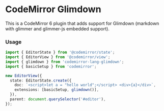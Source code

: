 # CodeMirror Glimdown

This is a CodeMirror 6 plugin that adds support for Glimdown (markdown with glimmer and glimmer-js embedded support).

### Usage

```typescript
import { EditorState } from '@codemirror/state';
import { EditorView } from '@codemirror/view';
import { glimdown } from 'codemirror-lang-glimdown';
import { basicSetup } from 'codemirror';

new EditorView({
  state: EditorState.create({
    doc: `<script>let a = "hello world";</script> <div>{a}</div>`,
    extensions: [basicSetup, glimdown()],
  }),
  parent: document.querySelector('#editor'),
});
```

